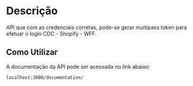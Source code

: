 # Descrição

API que com as credenciais corretas, pode-se gerar multipass token para efetuar o login CDC - Shopify - WFF.

## Como Utilizar

A documentação da API pode ser acessada no link abaixo:

``` localhost:3000/documentation/ ```
